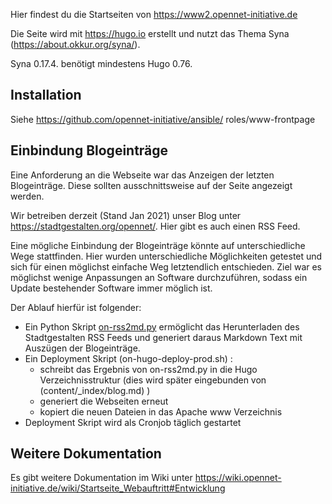 Hier findest du die Startseiten von https://www2.opennet-initiative.de

Die Seite wird mit https://hugo.io erstellt und nutzt das Thema Syna (https://about.okkur.org/syna/).

Syna 0.17.4. benötigt mindestens Hugo 0.76.

## Installation

Siehe https://github.com/opennet-initiative/ansible/ roles/www-frontpage

## Einbindung Blogeinträge

Eine Anforderung an die Webseite war das Anzeigen der letzten Blogeinträge. Diese sollten ausschnittsweise auf der Seite angezeigt werden.

Wir betreiben derzeit (Stand Jan 2021) unser Blog unter https://stadtgestalten.org/opennet/. Hier gibt es auch einen RSS Feed.

Eine mögliche Einbindung der Blogeinträge könnte auf unterschiedliche Wege stattfinden. Hier wurden unterschiedliche Möglichkeiten getestet und sich für einen möglichst einfache Weg letztendlich entschieden. Ziel war es möglichst wenige Anpassungen an Software durchzuführen, sodass ein Update bestehender Software immer möglich ist. 

Der Ablauf hierfür ist folgender:
* Ein Python Skript [on-rss2md.py](on-rss2md.py) ermöglicht das Herunterladen des Stadtgestalten RSS Feeds und generiert daraus Markdown Text mit Auszügen der Blogeinträge.
* Ein Deployment Skript (on-hugo-deploy-prod.sh) :
  * schreibt das Ergebnis von on-rss2md.py in die Hugo Verzeichnisstruktur (dies wird später eingebunden von (content/_index/blog.md) )
  * generiert die Webseiten erneut
  * kopiert die neuen Dateien in das Apache www Verzeichnis
* Deployment Skript wird als Cronjob täglich gestartet

## Weitere Dokumentation

Es gibt weitere Dokumentation im Wiki unter https://wiki.opennet-initiative.de/wiki/Startseite_Webauftritt#Entwicklung
